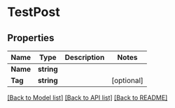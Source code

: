 # TestPost

## Properties

Name | Type | Description | Notes
------------ | ------------- | ------------- | -------------
**Name** | **string** |  | 
**Tag** | **string** |  | [optional] 

[[Back to Model list]](../README.md#documentation-for-models) [[Back to API list]](../README.md#documentation-for-api-endpoints) [[Back to README]](../README.md)



